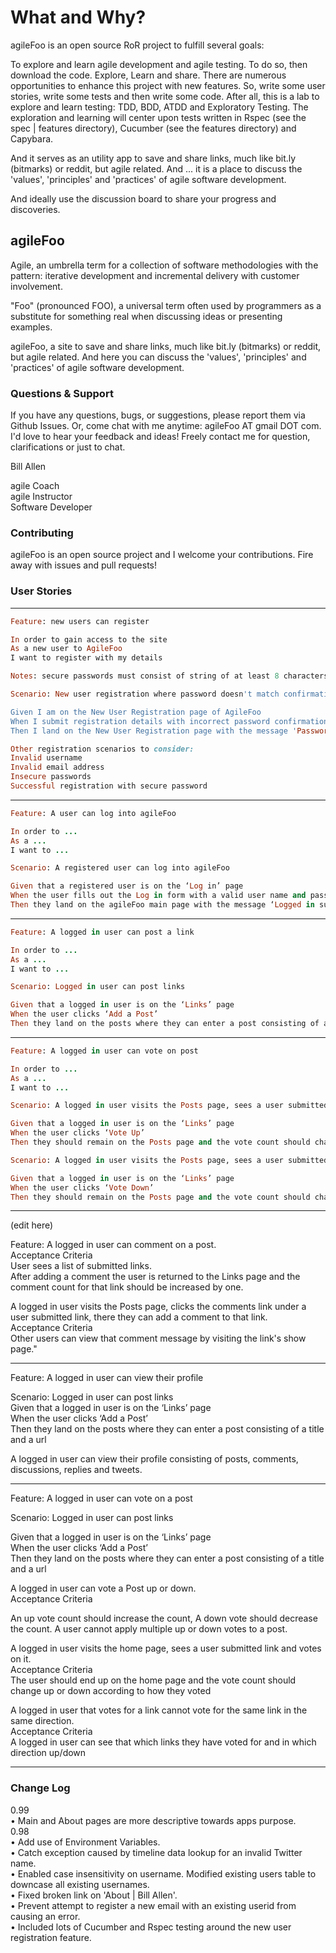 # What and Why?   

agileFoo is an open source RoR project to fulfill several goals:   

To explore and learn agile development and agile testing. To do so, then download the code. Explore, Learn and share. There are numerous opportunities to enhance this project with new features. So, write some user stories, write some tests and then write some code. After all, this is a lab to explore and learn testing: TDD, BDD, ATDD and Exploratory Testing. The exploration and learning will center upon tests written in Rspec (see the spec | features directory), Cucumber (see the features directory) and Capybara.   

And it serves as an utility app to save and share links, much like bit.ly (bitmarks) or reddit, but agile related. And ... it is a place to discuss the 'values', 'principles' and 'practices' of agile software development.

And ideally use the discussion board to share your progress and discoveries.

## agileFoo

Agile, an umbrella term for a collection of software methodologies with the pattern: iterative development and incremental delivery with customer involvement.

"Foo" (pronounced FOO), a universal term often used by programmers as a substitute for something real when discussing ideas or presenting examples. 

agileFoo, a site to save and share links, much like bit.ly (bitmarks) or reddit, but agile related. And here you can discuss the 'values', 'principles' and 'practices' of agile software development.   

### Questions & Support

If you have any questions, bugs, or suggestions, please report them via Github Issues. Or, come chat with me anytime: agileFoo AT gmail DOT com. I'd love to hear your feedback and ideas! Freely contact me for question, clarifications or just to chat.   

Bill Allen   

agile Coach   
agile Instructor   
Software Developer   

### Contributing

agileFoo is an open source project and I welcome your contributions. Fire away with issues and pull requests!

### User Stories   

- - -

```ruby
Feature: new users can register   

In order to gain access to the site   
As a new user to AgileFoo    
I want to register with my details   

Notes: secure passwords must consist of string of at least 8 characters with at least one letter, one number and one symbol   

Scenario: New user registration where password doesn't match confirmation password   

Given I am on the New User Registration page of AgileFoo   
When I submit registration details with incorrect password confirmation   
Then I land on the New User Registration page with the message 'Password doesn't match confirmation'   

Other registration scenarios to consider:  
Invalid username  
Invalid email address   
Insecure passwords  
Successful registration with secure password  
```

- - -

```ruby
Feature: A user can log into agileFoo 

In order to ...   
As a ...    
I want to ...

Scenario: A registered user can log into agileFoo  

Given that a registered user is on the ‘Log in’ page  
When the user fills out the Log in form with a valid user name and password and clicks on ‘Log in’   
Then they land on the agileFoo main page with the message ‘Logged in successfully.’  
```

- - -

```ruby
Feature: A logged in user can post a link   

In order to ...   
As a ...    
I want to ...

Scenario: Logged in user can post links   

Given that a logged in user is on the ‘Links’ page  
When the user clicks ‘Add a Post’    
Then they land on the posts where they can enter a post consisting of a title and a url  
```

- - -

```ruby
Feature: A logged in user can vote on post   

In order to ...   
As a ...    
I want to ...

Scenario: A logged in user visits the Posts page, sees a user submitted link and votes up on it.  

Given that a logged in user is on the ‘Links’ page  
When the user clicks ‘Vote Up’    
Then they should remain on the Posts page and the vote count should change up    

Scenario: A logged in user visits the Posts page, sees a user submitted link and votes down on it.  

Given that a logged in user is on the ‘Links’ page  
When the user clicks ‘Vote Down’    
Then they should remain on the Posts page and the vote count should change down    
```

- - -
(edit here)   

Feature: A logged in user can comment on a post.  
Acceptance Criteria  
User sees a list of submitted links.  
After adding a comment the user is returned to the Links page and the comment count for that link should be increased by one.   

A logged in user visits the Posts page, clicks the comments link under a user submitted link, there they can add a comment to that link.   
Acceptance Criteria  
Other users can view that comment message by visiting the link's show page."  
- - -

Feature: A logged in user can view their profile   

Scenario: Logged in user can post links   
Given that a logged in user is on the ‘Links’ page  
When the user clicks ‘Add a Post’    
Then they land on the posts where they can enter a post consisting of a title and a url  

A logged in user can view their profile consisting of posts, comments, discussions, replies and tweets.  
- - -

Feature: A logged in user can vote on a post   

Scenario: Logged in user can post links   

Given that a logged in user is on the ‘Links’ page  
When the user clicks ‘Add a Post’    
Then they land on the posts where they can enter a post consisting of a title and a url  

A logged in user can vote a Post up or down.  
Acceptance Criteria  

An up vote count should increase the count, A down vote should decrease the count. A user cannot apply multiple up or down votes to a post.   

A logged in user visits the home page, sees a user submitted link and votes on it.  
Acceptance Criteria  
The user should end up on the home page and the vote count should change up or down according to how they voted   

A logged in user that votes for a link cannot vote for the same link in the same direction.   
Acceptance Criteria  
A logged in user can see that which links they have voted for and in which direction up/down   

- - -

### Change Log

0.99  
•     Main and About pages are more descriptive towards apps purpose.   
0.98  
•     Add use of Environment Variables.   
•     Catch exception caused by timeline data lookup for an invalid Twitter name.   
•     Enabled case insensitivity on username. Modified existing users table to downcase all existing usernames.   
•     Fixed broken link on 'About | Bill Allen'.   
•     Prevent attempt to register a new email with an existing userid from causing an error.   
•     Included lots of Cucumber and Rspec testing around the new user registration feature.   
